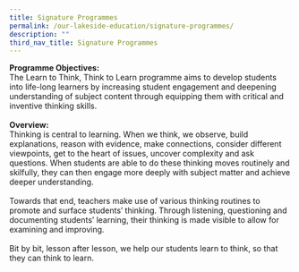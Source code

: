 ```yaml
---
title: Signature Programmes
permalink: /our-lakeside-education/signature-programmes/
description: ""
third_nav_title: Signature Programmes
---
```


<b>Programme Objectives:</b>
<br>
The Learn to Think, Think to Learn programme aims to develop students into life-long learners by increasing student engagement and deepening understanding of subject content through equipping them with critical and inventive thinking skills.
<br><br>
<b>Overview:</b>
<br>
Thinking is central to learning. When we think, we observe, build explanations, reason with evidence, make connections, consider different viewpoints, get to the heart of issues, uncover complexity and ask questions. When students are able to do these thinking moves routinely and skilfully, they can then engage more deeply with subject matter and achieve deeper understanding.
<br><br>
Towards that end, teachers make use of various thinking routines to promote and surface students’ thinking. Through listening, questioning and documenting students’ learning, their thinking is made visible to allow for examining and improving.
<br><br>
Bit by bit, lesson after lesson, we help our students learn to think, so that they can think to learn.